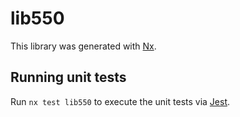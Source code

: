 # lib550

This library was generated with [Nx](https://nx.dev).

## Running unit tests

Run `nx test lib550` to execute the unit tests via [Jest](https://jestjs.io).
